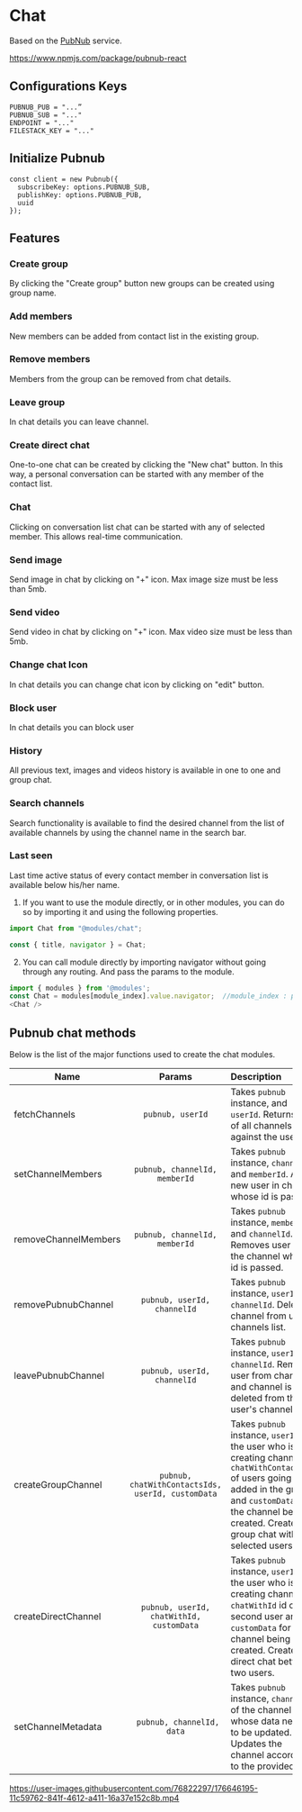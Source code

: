 # Chat

Based on the [PubNub](https://www.pubnub.com/) service.

https://www.npmjs.com/package/pubnub-react

## Configurations Keys

```
PUBNUB_PUB = "...”
PUBNUB_SUB = "..."
ENDPOINT = "..."
FILESTACK_KEY = "..."
```

## Initialize Pubnub

```
const client = new Pubnub({
  subscribeKey: options.PUBNUB_SUB,
  publishKey: options.PUBNUB_PUB,
  uuid
});
```

## Features

### Create group

By clicking the "Create group" button new groups can be created using group name.

### Add members

New members can be added from contact list in the existing group.

### Remove members

Members from the group can be removed from chat details.

### Leave group

In chat details you can leave channel.

### Create direct chat

One-to-one chat can be created by clicking the "New chat" button. In this way, a personal conversation can be started with any member of the contact list.

### Chat

Clicking on conversation list chat can be started with any of selected member. This allows real-time communication.

### Send image

Send image in chat by clicking on "+" icon. Max image size must be less than 5mb.

### Send video

Send video in chat by clicking on "+" icon. Max video size must be less than 5mb.

### Change chat Icon

In chat details you can change chat icon by clicking on "edit" button.

### Block user

In chat details you can block user

### History

All previous text, images and videos history is available in one to one and group chat.

### Search channels

Search functionality is available to find the desired channel from the list of available channels by using the channel name in the search bar.

### Last seen

Last time active status of every contact member in conversation list is available below his/her name.



1. If you want to use the module directly, or in other modules, you can do so by importing it and using the following properties.

```javascript
import Chat from "@modules/chat";

const { title, navigator } = Chat;
```

2. You can call module directly by importing navigator without going through any routing. And pass the params to the module.

```javascript
import { modules } from '@modules';
const Chat = modules[module_index].value.navigator;  //module_index : position of the module in modules folder
<Chat />
```


## Pubnub chat methods

Below is the list of  the major functions used to create the chat modules.

| Name              | Params              |  Description                                       |
| ----------------- |:-------------------:|:---------------------------------------------------|
| fetchChannels     | ` pubnub, userId ` |Takes `pubnub` instance, and `userId`. Returns a list of all channels against the user_id.|
| setChannelMembers | ` pubnub, channelId, memberId ` |Takes `pubnub` instance, `channelId` and `memberId`. Adds new user in channel whose id is passed. |
| removeChannelMembers | ` pubnub, channelId, memberId ` |Takes `pubnub` instance, `memberId` and `channelId`. Removes user from the channel whose id is passed.|
| removePubnubChannel| ` pubnub, userId, channelId ` |Takes `pubnub` instance, `userId` and `channelId`. Deletes channel from user's channels list.|
| leavePubnubChannel| ` pubnub, userId, channelId ` |Takes `pubnub` instance, `userId` and `channelId`. Removes user from channel and channel is deleted from the user's channel list.|
| createGroupChannel| ` pubnub, chatWithContactsIds, userId, customData ` |Takes `pubnub` instance, `userId` of the user who is creating channel, `chatWithContactsIds` of users going to be added in the group and `customData` for the channel being created. Creates group chat with selected users.|
| createDirectChannel|` pubnub, userId, chatWithId, customData ` |Takes `pubnub` instance, `userId` of the user who is creating channel, `chatWithId` id of the second user and `customData` for the channel being created. Creates direct chat between two users.|
| setChannelMetadata|` pubnub, channelId, data` |Takes `pubnub` instance, `channelId` of the channel whose data needs to be updated. Updates the channel according to the provided `data`.|




https://user-images.githubusercontent.com/76822297/176646195-11c59762-841f-4612-a411-16a37e152c8b.mp4

